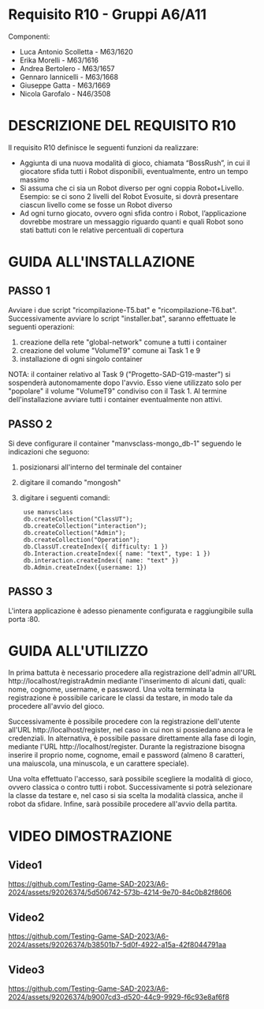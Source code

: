# Requisito R10 - Gruppi A6/A11
Componenti:
- Luca Antonio Scolletta - M63/1620
- Erika Morelli - M63/1616
- Andrea Bertolero - M63/1657
- Gennaro Iannicelli - M63/1668
- Giuseppe Gatta - M63/1669
- Nicola Garofalo - N46/3508

# DESCRIZIONE DEL REQUISITO R10
Il requisito R10 definisce le seguenti funzioni da realizzare:
- Aggiunta di una nuova modalità di gioco, chiamata “BossRush”, in cui il giocatore sfida tutti i Robot disponibili, eventualmente, entro un tempo massimo
- Si assuma che ci sia un Robot diverso per ogni coppia Robot+Livello. Esempio: se ci sono 2 livelli del Robot Evosuite, si dovrà presentare ciascun livello come se fosse un Robot diverso
- Ad ogni turno giocato, ovvero ogni sfida contro i Robot, l’applicazione dovrebbe mostrare un messaggio riguardo quanti e quali Robot sono stati battuti con le relative percentuali di copertura
# GUIDA ALL'INSTALLAZIONE

## PASSO 1
Avviare i due script "ricompilazione-T5.bat" e "ricompilazione-T6.bat". Successivamente avviare lo script "installer.bat", saranno effettuate le seguenti operazioni:
1) creazione della rete "global-network" comune a tutti i container
2) creazione del volume "VolumeT9" comune ai Task 1 e 9
3) installazione di ogni singolo container

NOTA: il container relativo al Task 9 ("Progetto-SAD-G19-master") si sospenderà autonomamente dopo l'avvio. Esso viene utilizzato solo per "popolare" il volume "VolumeT9" condiviso con il Task 1.
Al termine dell'installazione avviare tutti i container eventualmente non attivi.

## PASSO 2
Si deve configurare il container "manvsclass-mongo_db-1" seguendo le indicazioni che seguono:
1) posizionarsi all'interno del terminale del container
2) digitare il comando "mongosh"
3) digitare i seguenti comandi:

        use manvsclass
        db.createCollection("ClassUT");
        db.createCollection("interaction");
        db.createCollection("Admin");
        db.createCollection("Operation");
        db.ClassUT.createIndex({ difficulty: 1 })
        db.Interaction.createIndex({ name: "text", type: 1 })
        db.interaction.createIndex({ name: "text" })
        db.Admin.createIndex({username: 1})

## PASSO 3
L'intera applicazione è adesso pienamente configurata e raggiungibile sulla porta :80.

# GUIDA ALL'UTILIZZO
In prima battuta è necessario procedere alla registrazione dell'admin all'URL http://localhost/registraAdmin mediante l'inserimento di alcuni dati, quali: nome, cognome, username, e password. Una volta terminata la registrazione è possibile caricare le classi da testare, in modo tale da procedere all'avvio del gioco.

Successivamente è possibile procedere con la registrazione dell'utente all'URL http://localhost/register, nel caso in cui non si possiedano  ancora le credenziali. In alternativa, è possibile passare direttamente alla fase di login, mediante l'URL http://localhost/register. Durante la registrazione bisogna inserire il proprio nome, cognome, email e password (almeno 8 caratteri, una maiuscola, una minuscola, e un carattere speciale).

Una volta effettuato l'accesso, sarà possibile scegliere la modalità di gioco, ovvero classica o contro tutti i robot. Successivamente si potrà selezionare la classe da testare e, nel caso si sia scelta la modalità classica, anche il robot da sfidare. 
Infine, sarà possibile procedere all'avvio della partita.
# VIDEO DIMOSTRAZIONE
## Video1


https://github.com/Testing-Game-SAD-2023/A6-2024/assets/92026374/5d506742-573b-4214-9e70-84c0b82f8606


## Video2


https://github.com/Testing-Game-SAD-2023/A6-2024/assets/92026374/b38501b7-5d0f-4922-a15a-42f8044791aa


## Video3


https://github.com/Testing-Game-SAD-2023/A6-2024/assets/92026374/b9007cd3-d520-44c9-9929-f6c93e8af6f8

